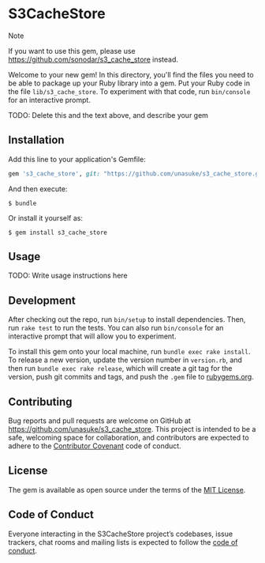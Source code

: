 # S3CacheStore

> [!NOTE]
> If you want to use this gem, please use <https://github.com/sonodar/s3_cache_store> instead.

Welcome to your new gem! In this directory, you'll find the files you need to be able to package up your Ruby library into a gem. Put your Ruby code in the file `lib/s3_cache_store`. To experiment with that code, run `bin/console` for an interactive prompt.

TODO: Delete this and the text above, and describe your gem

## Installation

Add this line to your application's Gemfile:

```ruby
gem 's3_cache_store', git: "https://github.com/unasuke/s3_cache_store.git"
```

And then execute:

    $ bundle

Or install it yourself as:

    $ gem install s3_cache_store

## Usage

TODO: Write usage instructions here

## Development

After checking out the repo, run `bin/setup` to install dependencies. Then, run `rake test` to run the tests. You can also run `bin/console` for an interactive prompt that will allow you to experiment.

To install this gem onto your local machine, run `bundle exec rake install`. To release a new version, update the version number in `version.rb`, and then run `bundle exec rake release`, which will create a git tag for the version, push git commits and tags, and push the `.gem` file to [rubygems.org](https://rubygems.org).

## Contributing

Bug reports and pull requests are welcome on GitHub at https://github.com/unasuke/s3_cache_store. This project is intended to be a safe, welcoming space for collaboration, and contributors are expected to adhere to the [Contributor Covenant](http://contributor-covenant.org) code of conduct.

## License

The gem is available as open source under the terms of the [MIT License](https://opensource.org/licenses/MIT).

## Code of Conduct

Everyone interacting in the S3CacheStore project’s codebases, issue trackers, chat rooms and mailing lists is expected to follow the [code of conduct](https://github.com/unasuke/s3_cache_store/blob/master/CODE_OF_CONDUCT.md).
